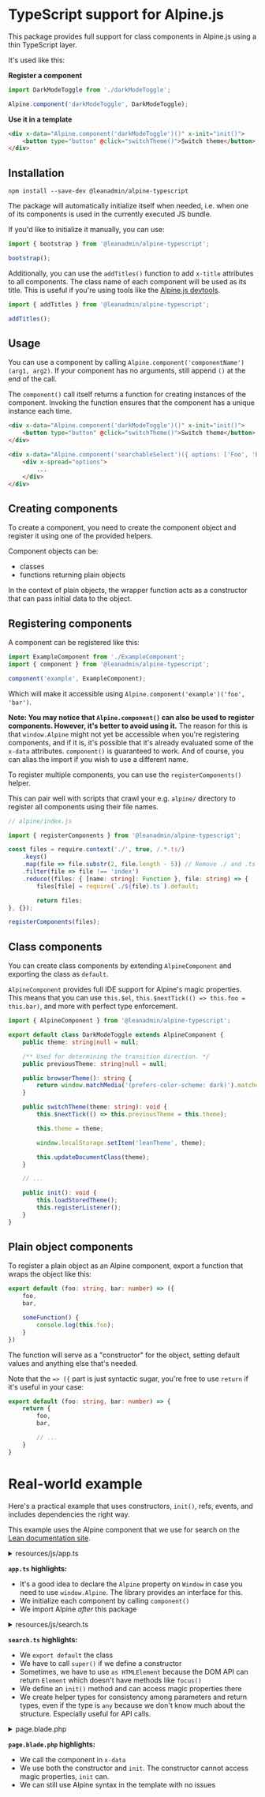 # TypeScript support for Alpine.js

This package provides full support for class components in Alpine.js using a thin TypeScript layer.

It's used like this:

**Register a component**
```ts
import DarkModeToggle from './darkModeToggle';

Alpine.component('darkModeToggle', DarkModeToggle);
```

**Use it in a template**
```html
<div x-data="Alpine.component('darkModeToggle')()" x-init="init()">
    <button type="button" @click="switchTheme()">Switch theme</button>
</div>
```

## Installation

```
npm install --save-dev @leanadmin/alpine-typescript
```

The package will automatically initialize itself when needed, i.e. when one of its components is used in the currently executed JS bundle.

If you'd like to initialize it manually, you can use:

```ts
import { bootstrap } from '@leanadmin/alpine-typescript';

bootstrap();
```

Additionally, you can use the `addTitles()` function to add `x-title` attributes to all components. The class name of each component will be used as its title. This is useful if you're using tools like the [Alpine.js devtools](https://github.com/alpine-collective/alpinejs-devtools).

```ts
import { addTitles } from '@leanadmin/alpine-typescript';

addTitles();
```

## Usage

You can use a component by calling `Alpine.component('componentName')(arg1, arg2)`. If your component has no arguments, still append `()` at the end of the call.

The `component()` call itself returns a function for creating instances of the component. Invoking the function ensures that the component has a unique instance each time.

```html
<div x-data="Alpine.component('darkModeToggle')()" x-init="init()">
    <button type="button" @click="switchTheme()">Switch theme</button>
</div>
```

```html
<div x-data="Alpine.component('searchableSelect')({ options: ['Foo', 'Bar'] })" x-init="init()">
    <div x-spread="options">
        ...
    </div>
</div>
```

## Creating components

To create a component, you need to create the component object and register it using one of the provided helpers.

Component objects can be:
- classes
- functions returning plain objects

In the context of plain objects, the wrapper function acts as a constructor that can pass initial data to the object.

## Registering components

A component can be registered like this:
```ts
import ExampleComponent from './ExampleComponent';
import { component } from '@leanadmin/alpine-typescript';

component('example', ExampleComponent);
```

Which will make it accessible using `Alpine.component('example')('foo', 'bar')`.

**Note: You may notice that `Alpine.component()` can also be used to register components. However, it's better to avoid using it.** The reason for this is that `window.Alpine` might not yet be accessible when you're registering components, and if it is, it's possible that it's already evaluated some of the `x-data` attributes. `component()` is guaranteed to work. And of course, you can alias the import if you wish to use a different name.

To register multiple components, you can use the `registerComponents()` helper.

This can pair well with scripts that crawl your e.g. `alpine/` directory to register all components using their file names.

```ts
// alpine/index.js

import { registerComponents } from '@leanadmin/alpine-typescript';

const files = require.context('./', true, /.*.ts/)
    .keys()
    .map(file => file.substr(2, file.length - 5)) // Remove ./ and .ts
    .filter(file => file !== 'index')
    .reduce((files: { [name: string]: Function }, file: string) => {
        files[file] = require(`./${file}.ts`).default;

        return files;
}, {});

registerComponents(files);
```

## Class components

You can create class components by extending `AlpineComponent` and exporting the class as `default`.

`AlpineComponent` provides full IDE support for Alpine's magic properties. This means that you can use `this.$el`, `this.$nextTick(() => this.foo = this.bar)`, and more with perfect type enforcement.

```ts
import { AlpineComponent } from '@leanadmin/alpine-typescript';

export default class DarkModeToggle extends AlpineComponent {
    public theme: string|null = null;

    /** Used for determining the transition direction. */
    public previousTheme: string|null = null;

    public browserTheme(): string {
        return window.matchMedia('(prefers-color-scheme: dark)').matches ? 'dark' : 'light';
    }

    public switchTheme(theme: string): void {
        this.$nextTick(() => this.previousTheme = this.theme);

        this.theme = theme;

        window.localStorage.setItem('leanTheme', theme);

        this.updateDocumentClass(theme);
    }

    // ...

    public init(): void {
        this.loadStoredTheme();
        this.registerListener();
    }
}
```

## Plain object components

To register a plain object as an Alpine component, export a function that wraps the object like this:
```ts
export default (foo: string, bar: number) => ({
    foo,
    bar,

    someFunction() {
        console.log(this.foo);
    }
})
```

The function will serve as a "constructor" for the object, setting default values and anything else that's needed.

Note that the `=> ({` part is just syntactic sugar, you're free to use `return` if it's useful in your case:

```ts
export default (foo: string, bar: number) => {
    return {
        foo,
        bar,

        // ...
    }
}
```

# Real-world example

Here's a practical example that uses constructors, `init()`, refs, events, and includes dependencies the right way.

This example uses the Alpine component that we use for search on the [Lean documentation site](https://lean-admin.dev).

<details>
<summary>resources/js/app.ts</summary>

```ts
import { Alpine, component } from '@leanadmin/alpine-typescript';

declare global {
    interface Window {
        Alpine: Alpine;
    }
}

import Search from './search';

component('search', Search);

import 'alpinejs';
```

</details>

**`app.ts` highlights:**
- It's a good idea to declare the `Alpine` property on `Window` in case you need to use `window.Alpine`. The library provides an interface for this.
- We initialize each component by calling `component()`
- We import Alpine *after* this package

<details>
<summary>resources/js/search.ts</summary>

```ts
import { AlpineComponent } from '@leanadmin/alpine-typescript';

type AlgoliaIndex = {
    search: Function,
};

type Result = any;

export default class Search extends AlpineComponent {
    search: string = '';
    results: Result[] = [];

    constructor(
        public index: AlgoliaIndex,
    ) {
        super();
    }

    previousResult(): void {
        let result = this.currentResult();

        if (! result) {
            if (this.results.length) {
                // First result
                this.getResult(0).focus();
            } else if (this.search.length) {
                // Re-fetch results
                this.queryAlgolia();
            }

            return;
        }

        if (result.previousElementSibling instanceof HTMLElement && result.previousElementSibling.tagName === 'A') {
            (result.previousElementSibling).focus();
        } else {
            // Last result
            this.getResult(this.results.length - 1).focus();
        }
    };

    nextResult(): void {
        let result = this.currentResult();

        if (! result) {
            if (this.results.length) {
                // First result
                this.getResult(0).focus();
            } else if (this.search.length) {
                // Re-fetch results
                this.queryAlgolia();
            }

            return;
        }

        if (result.nextElementSibling instanceof HTMLElement) {
            result.nextElementSibling.focus();
        } else {
            // First result
            this.getResult(0).focus();
        }
    };

    getResult(index: number): HTMLElement {
        return this.$refs.results.children[index + 1] as HTMLElement;
    };

    currentResult(): HTMLElement|null {
        if (! this.$refs.results.contains(document.activeElement)) {
            return null;
        }

        return document.activeElement as HTMLElement;
    };

    queryAlgolia(): void {
        if (this.search) {
            this.index.search(this.search, {
                hitsPerPage: 3,
            }).then(({ hits }) => {
                this.results = hits.filter((hit: Result) => {
                    // Remove duplicate results
                    const occurances: any[] = hits.filter((h: Result) => h.hierarchy.lvl1 === hit.hierarchy.lvl1);

                    return occurances.length === 1;
                });

                this.results.forEach((result: Result) => {
                    // Clean displayed text
                    if (result._highlightResult && result._highlightResult.content) {
                        return result._highlightResult.content.value.replace(' ', '');
                    }
                });

                if (this.results.length) {
                    this.$nextTick(() => this.getResult(0).focus());
                }
            })
        } else {
            this.results = [];

            this.$refs.search.focus();
        }
    };

    init(): void {
        this.$watch('search', () => this.queryAlgolia());
    }
}
```

</details>

**`search.ts` highlights:**
- We `export default` the class
- We have to call `super()` if we define a constructor
- Sometimes, we have to use `as HTMLElement` because the DOM API can return `Element` which doesn't have methods like `focus()`
- We define an `init()` method and can access magic properties there
- We create helper types for consistency among parameters and return types, even if the type is `any` because we don't know much about the structure. Especially useful for API calls.

<details>
<summary>page.blade.php</summary>

```html
<div
    class="relative w-full text-gray-400 focus-within:text-gray-600"
    x-data="Alpine.component('search')(
        algoliasearch('<truncated key>', '<truncated key>').initIndex('lean-admin')
    )"
    x-init="init"
    @click.away="results = []"
    @keydown.arrow-up.prevent="previousResult()"
    @keydown.arrow-down.prevent="nextResult()"
    @keydown="if (document.activeElement !== $refs.search && ! ['ArrowUp', 'ArrowDown', 'Enter', 'Tab' ].includes($event.key)) $refs.search.focus()"
>
    <div class="pointer-events-none absolute inset-y-0 left-0 flex items-center">
        <svg class="h-5 w-5" fill="currentColor" viewBox="0 0 20 20">
            <path fill-rule="evenodd" clip-rule="evenodd" d="M8 4a4 4 0 100 8 4 4 0 000-8zM2 8a6 6 0 1110.89 3.476l4.817 4.817a1 1 0 01-1.414 1.414l-4.816-4.816A6 6 0 012 8z"></path>
        </svg>
    </div>
    <input @keydown.s.away="
        if (['s', '/'].includes($event.key)) {
            $refs.search.focus();

            if (! $refs.results.contains($event.target)) {
                // Don't type the 's' or '/' unless it was within the search results.
                $event.preventDefault();
            }
        }
    " x-ref="search" x-model.debounce="search" id="search" class="block h-full w-full rounded-md py-2 pl-8 pr-3 text-gray-900 placeholder-gray-500 focus:outline-none focus:placeholder-gray-400 sm:text-sm" placeholder="Search" type="search">
    <div id="search-results" x-ref="results" x-show="results.length" class="max-w-full relative z-20 -mt-2 shadow-outline-purple bg-white">
        <template x-if="results" x-for="result in results">
            ...
        </template>
    </div>
</div>
```

</details>

**`page.blade.php` highlights:**
- We call the component in `x-data`
- We use both the constructor and `init`. The constructor cannot access magic properties, `init` can.
- We can still use Alpine syntax in the template with no issues
